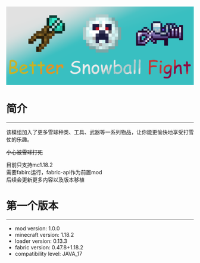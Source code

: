 ![head](README/head.png)

简介
==
---
该模组加入了更多雪球种类、工具、武器等一系列物品，让你能更愉快地享受打雪仗的乐趣。

~~小心被雪球打死~~

目前只支持mc1.18.2\
需要fabirc运行，fabric-api作为前置mod\
后续会更新更多内容以及版本移植


第一个版本
==
---
* mod version: 1.0.0
* minecraft version: 1.18.2
* loader version: 0.13.3
* fabric version: 0.47.8+1.18.2
* compatibility level: JAVA_17



